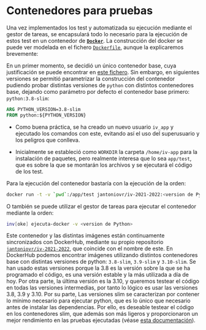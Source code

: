 # Contenedores para pruebas

Una vez implementados los test y automatizada su ejecución mediante el gestor de tareas, se encapsulará todo lo necesario para la ejecución de estos test en un contenedor de [**`Docker`**](https://www.docker.com/). La construcción del docker se puede ver modelada en el fichero [`Dockerfile`](../Dockerfile), aunque la explicaremos brevemente:

En un primer momento, se decidió un único contenedor base, cuya justificación se puede encontrar en [este fichero](./contenedor_docker.md). Sin embargo, en siguientes versiones se permitió parametrizar la construcción del contenedor pudiendo probar distintas versiones de `python` con distintos contenedores base, dejando como parámetro por defecto el contenedor base primero: `python:3.8-slim`:

```Dockerfile
ARG PYTHON_VERSION=3.8-slim
FROM python:${PYTHON_VERSION}
```

* Como buena práctica, se ha creado un nuevo usuario `iv_app` y ejecutado los comandos con este, evitando así el uso del superusuario y los peligros que conlleva.

* Inicialmente se estableció como `WORKDIR` la carpeta `/home/iv-app` para la instalación de paquetes, pero realmente interesa que lo sea `app/test`, que es sobre la que se montarán los archivos y se ejecutará el código de los test.

Para la ejecución del contenedor bastaría con la ejecución de la orden:

```bash
docker run -t -v `pwd`:/app/test jantoniovr/iv-2021-2022:<version de Python>
```

O también se puede utilizar el gestor de tareas para ejecutar el contenedor mediante la orden:

```bash
inv[oke] ejecuta-docker -v <version de Python>
```

Este contenedor y las distintas imágenes están continuamente sincronizados con DockerHub, mediante su propio repositorio [`jantoniovr/iv-2021-2022`](https://hub.docker.com/repository/docker/jantoniovr/iv-2021-2022), que coincide con el nombre de este. En DockerHub podemos encontrar imágenes utilizando distintos contenedores base con distintas versiones de python: `3.8-slim`, `3.9-slim` y `3.10-slim`. Se han usado estas versiones porque la 3.8 es la versión sobre la que se ha programado el código, es una versión estable y la más utilizada a día de hoy.  Por otra parte, la última versión es la 3.10, y queremos testear el código en todas las versiones intermedias, por tanto lo lógico es usar las versiones 3.8, 3.9 y 3.10. Por su parte,  Las versiones slim se caracterizan por contener lo mínimo necesario para ejecutar python, que es lo único que necesario antes de instalar las dependencias. Por ello, es deseable testear el código en los contenedores slim, que además son más ligeros y proporcionaron un mejor rendimiento en las pruebas ejecutadas (véase [esta documentación](./contenedor_docker.md)).